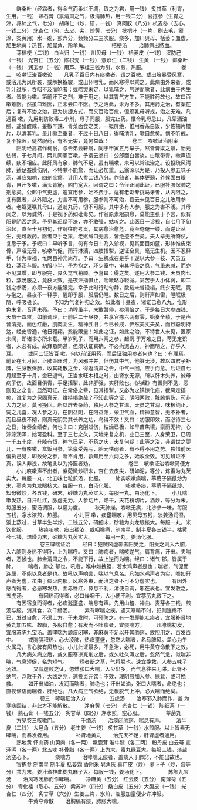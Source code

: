 <!-- { "loadSidebar": true } -->
　　鲜桑叶（经霜者，得金气而柔烂不凋，取之为君，用一钱） 炙甘草（利胃，生用，一钱） 熟石膏（禀清肃之气，极清肺热，用一钱二分） 官拣参（生胃之津，养肺之气，七分） 胡麻仁（炒，研，一钱） 真阿胶（八分）杭麦冬（去心，一钱二分） 北杏仁（泡，去皮、尖，炒黄，七分） 枇杷叶（一片，刷去毛，蜜涂，炙黄用）水一碗，煎六分，频频分二三次服。痰多，加川贝母、栝蒌；血虚，加生地黄；热甚，加犀角、羚羊角。
　　
　　桔梗汤
　　治肺痈出脓血。
　　芽桔梗（二钱） 白当归（一钱） 川贝母（一钱） 栝蒌皮（一钱） 汉防己（一钱） 光杏仁（五分）陈枳壳（一钱） 薏苡仁（二钱） 生黄 （一钱） 鲜桑叶（一钱） 润玄参（一钱）用芦、茅桂三钱为引，水煎，热服。
　　
　　
　　卷三　咳嗽证治百嗽论
　　凡乳子百日内有痰嗽者，谓之百嗽。或出胎暴受风寒，或浴儿为风所袭，或解换褓裳，或出怀喂乳，而风寒得以乘之。此病由外来者。或乳汁过多，吞咽不及而呛者；或啼哭未定，以乳哺之，气逆而嗽者，此病由于内生者。皆能为嗽。第前汗下之剂，难于用之，以其胃气方生，不能胜药故也，故曰百 嗽难医。然虽曰难医，正未尝曰不医。予之治此，未为不多，其用药之治，有案在后；复有不治之治，更为快捷方式，而又百治百愈，但须乳母听戒，治之无难。凡遇百 嗽，先用荆防败毒二小剂，母子同服，服完止药。惟令乳母忌口，凡荤酒油腻、盐醋酸咸、姜椒辛辣、青菜面食之类，一概屏绝，惟用香茶白饭，少佐橘片橙片，以清其乳。虽儿嗽至重者，不过十日八日，得哺清乳，嗽自愈矣。倘不听戒，复不择医，徒然服药，有名无实，竟何益哉！
　　
　　卷三　咳嗽证治附案
　　阳明经高君作梅翁，与令弟云轩翁，同于甲寅五月举子。然皆膏粱之禀，胎元怯弱，于七月间，两儿同患百嗽。予谓云翁曰：公郎面白唇淡，白眼带青，嗽声连续，痰不相应。此肝风有余，肺气不足，虽有喘嗽，未可以常法治之。设投疏风清肺，适足益燥伤阴，不特嗽不能愈，而证必加重。云翁深以为是，乃投人参五味子汤，其应如响，四剂全瘳。计用人参二钱八分。作翁者，其体更弱，外候面白眼青，自汗多嗽，满头青筋，囟门宽大。因谓之曰：令侄正同此证，已服补脾保肺之剂愈矣。公郎中气更虚，速宜用参，始不费手。适有老妪专挑马牙者，从内阻之，复有医者，从外阻之，力言不可用参，服参则不可治，且云未见百日之儿敢用参者。老妪更嘱其母曰，道翁丸药，切不可服，其中多有人参，服之为害不浅。其母闻之，以为诚然，于是视予药如砒毒矣。作翁原素艰嗣息，莫能主张于予言，似有阳是阴否之意。予见其迟疑不决，亦不敢强，姑听之。此医日一诊视，自七月下旬治起，直至十月初旬，作翁往府考贡，其病愈治愈危，竟至奄奄一缕，而逆证丛生，无可救药。医者束手乏策，老妪缄口无言，皆绝迹不至矣。夫人辈无所倚仗，复恳于予。予叹曰：早听予言，何有今日！乃入诊视，见其面目如蓝，形体惟皮束骨，声哑无音，咳嗽气促，雨汗淋漓，四肢搐掣，逆证全具，毫无生机。因不忍释手，详为审视，惟两目神光尚存。予曰：生机或在是乎！遂以大参一枝、天员五粒，蒸汤与服。初服小半，予为抱之，环步室中，审其呼吸之息，气虽未减，而亦不见其增，即与服完，良久觉气稍顺。予喜曰：得之矣。遂用大参二钱、天员肉七粒，蒸汤服之，竟获大效。是夜汗搐俱止，喘嗽略亦轻减。第苦于人小体弱，即二钱之参汤，亦须一夜方能服完。幸予此时行动匀静，数载未曾设榻，终夕无眠，竟与抱之，昼夜不一释手，醒即予服，服后仍睡。数日之后，则鼾声如雷，睡眠极隐，呼吸极长。
　　予知为气复神归之效。如此者十昼夜，诸证已愈八九，惟形色未复，音声未亮。予曰：功程虽半，未敢暂停，参须倍之。于是每日大参四钱、天员十四粒，如前调理，计前后二十昼夜，共享官拣六两有零，始奏全绩，于是声音清亮，面色红融，肌肉复生，精神胜旧；今已长成，俨然美丈夫矣，而且聪明持达，经史皆通，他日翱翔，奚能限量！如此之证，如此之治，不特世人未见，医家未闻，即诸书亦所未载。半岁乳子，而用六两之参，起沉 于万难之日，苟无定识者，未必有成。故拜恳同道，但须认证真确，不必拘泥古方，神而明之，存乎人耳。
　　或问二证皆百 嗽，何以前证用药，而后证独用参者何也？曰：有理焉。前证在七月间，正肺金旺时，为风邪冲并，但伤其中气，他脏无涉，故以四君子补脾，生脉散保肺，收其耗散之金，得返清肃之令，中气一回，应手而愈。后证自七月起至于十月，金已退气，正当水旺木相之时，由肾水无源，所以肝木失养，诚母病子伤，故面目俱青，手足搐掣，此非肝强，实肝败也。《内经》有善则不见，恶则见之之言，显然可证。在常俗之辈，见其搐掣，又必为之镇惊化痰，截风定搐矣，谁复为之保固真元，维持竭绝哉？不知此等之证，阴阳两败，脏腑俱伤，苟非大力之品，莫可挽回。所以屏去杂药，独用人参之甘温，天员之甘润，味极纯正，饲之儿喜，况人参之力，在阴益阴，在阳益阳，荣卫气血，精神意智，无不补者，而且昼夜不彻，则真元阴受其长养之功，乌得不效！又曰：初服即效，而必待三七之日，始奏全绩者，何也？曰：克削过伤，枯燥已极，如旱苗焦壤，豪雨无裨，心淙淙润泽，始可盈科。至于三七之久，天地来复之机，业已三至，人身荣卫，已周一千五十度，升降有恒，神气已足，不药之庆，夫复何疑！此等之治，非谓世之婴儿，一有咳嗽，盒饭用参，第禀受先亏，胎元怯弱者，有不得不用之势。独惜前医偏执己见，即数分之参，断不肯用，孰知用至六两之多，始收全效。可见辨证不真，误人非浅，故笔此以为择医者劝。
　　
　　
　　卷三　咳嗽证治咳嗽简便方
　　小儿咳嗽声不出者，紫菀微炒研末，杏仁去皮尖，研如泥，等分，炼蜜为丸芡实大。每服一丸，北五味七粒煎汤，化服。
　　肺实咳嗽痰喘，葶苈子隔纸炒为末，枣肉为丸龙眼核大。每服一丸，白汤化服。
　　咳嗽多痰，葶苈子隔纸炒、知母微炒，各五钱，研末，砂糖为丸芡实大。每服一丸，白汤化下。
　　小儿喘嗽发热，自汗吐红，脉虚无力。人参切片，焙干，天花粉切片，酒炒，等分为末。每服五分，蜜汤调服，以瘥为度。
　　秋天肺燥，咳嗽无痰，北沙参一味，每服五钱，净水浓煎，热服。
　　小儿百 嗽，痰壅喘咳，用贝母五钱，淡姜汤润湿，饭上蒸过，甘草半生半炒，二钱五分，研细末，砂糖为丸龙眼核大。每服一丸，米饮化服。
　　热痰咳嗽，痰出稠浓，或咽喉痛，制南星、制半夏各三钱半，枯黄芩七钱，焙燥为末，砂糖为丸芡实大。
　　每用一丸，姜汤化服。
　　
　　
　　卷三哮喘证治
　　经曰：犯贼风虚邪者阳受之，阳受之则入六腑，入六腑则身热不得卧，上为喘呼。又曰：肺病者，喘咳逆气，肩背痛，汗出。夫喘者，恶候也。肺金清肃之令，不能下行，故上逆而为喘。经曰：诸气 郁，皆属于肺。
　　喘者，肺之 郁也。吼者，喉中如拽锯，若水鸡声者是也；喘者，气促而连属，不能以息者是也。故吼以声响言，喘以气息名。凡如水鸡声者为实，喉如鼾声者为虚，虽由于痰火内郁，风寒外束，而治之者不可不分虚实也。
　　有因外感而得者，必恶寒发热，面赤唇红，鼻息不利，清便自调，邪在表也。宜发散之，五虎汤。
　　有因热而得者，必口燥咽干，大小便不利。宜葶苈丸微下之。
　　有因宿食而得者，必痰涎壅盛，喘息有声。先用山楂、神曲、麦芽各三钱，煎汤与服，消其食，次千缗汤。
　　素有哮喘之疾，遇天寒暄不时，犯则连绵不已，发过自愈，不须上方。于未发时，可预防之。有一发即能吐痰者，宜服补肾地黄丸加五味、故脂，多服自愈；有发而不吐痰者，宜痰喘方。
　　凡哮喘初发，宜服苏陈九宝汤。盖哮喘为顽痰闭塞，非麻黄不足以开其肺窍，放胆用之，百发百中。
　　或胸膈积热，心火凌肺，热痰壅盛，忽然大喘者，名马脾风。盖心为午火属马，言心脾有风热也。小儿此证最多，不急治，必死，用牛黄夺命散下之效。
　　凡大病久病之后，或久服寒凉克削之后，或久吐久泻之后，忽然气急，似喘非喘，气息短促，名为短气。
　　短者断之基，气将脱也。速宜挽救，人参五味子汤效。
　　又有虚败之证，忽然张口大喘，入少出多，而气息往来无滞。此肾不纳气，浮散于外，大凶之兆，速投贞元饮；不效，理阴煎加人参、鹿茸，或可挽救。
　　如汗出如油，发润而喘者，肺绝也；汗出如油，张口大喘者，命绝也；直视谵语而喘者，肝绝也。凡大病正气欲绝，无根脱气上冲，必大喘而绝矣。
　　
　　
　　卷三　哮喘证治入方
　　
　　五虎汤
　　治寒邪入肺而作，盖 为寒痰固结，非此方不能解散。
　　净麻黄（七分） 光杏仁（一钱） 陈细茶（一钱） 熟石膏（一钱五分） 炙甘草（四分）净水煎，空心服。
　　
　　葶苈丸
　　方见卷三咳嗽门。
　　
　　千缗汤
　　治痰闭肺窍，喘息有声。
　　法半夏（二钱） 大皂角（五分） 老生姜（一钱） 炙甘草（一钱）水煎服。以上皆素无哮喘，而暴发者用。
　　
　　补肾地黄丸
　　治先天不足，肝肾虚者通用。
　　熟地黄 怀山药 山萸肉（各一两） 嫩鹿茸 淮牛膝（各二两） 粉丹皮 白云苓 宣泽泻（各一两）北五味 补骨脂（各一两）上为末，蜜丸绿豆大。每服三钱，淡盐汤空心下。
　　
　　痰喘方
　　治哮喘无痰者，盖痰入于肺窍，不能出故也。
　　官拣参 制南星 制半夏 栝蒌霜 香附米 皂角灰 真广皮（炒） 萝卜子（炒，各等分）共为末，姜汁煮神曲糊丸麻子大。每服一钱，姜汤化下。
　　
　　苏陈九宝汤
　　治风寒闭肺而作哮喘。
　　净麻黄（五分） 红云皮（五分） 南薄荷（五分） 青化桂（取心，五分） 紫苏叶（四分） 桑白皮（五分）大腹皮（一钱） 光杏仁（四分） 炙甘草（六分）生姜三片，水煎，临服加童便少许冲服。
　　
　　牛黄夺命散
　　治胸膈有痰，肺胀大喘。
